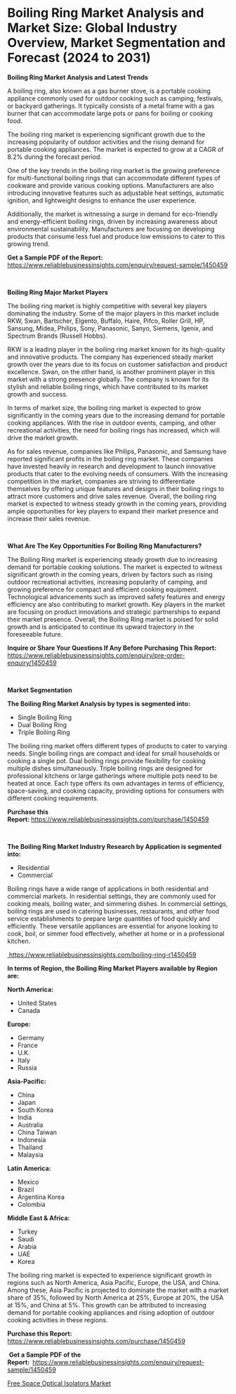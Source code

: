<p><h1>Boiling Ring Market Analysis and Market Size: Global Industry Overview, Market Segmentation and Forecast (2024 to 2031)</h1></p><p><strong>Boiling Ring Market Analysis and Latest Trends</strong></p>
<p><p>A boiling ring, also known as a gas burner stove, is a portable cooking appliance commonly used for outdoor cooking such as camping, festivals, or backyard gatherings. It typically consists of a metal frame with a gas burner that can accommodate large pots or pans for boiling or cooking food.</p><p>The boiling ring market is experiencing significant growth due to the increasing popularity of outdoor activities and the rising demand for portable cooking appliances. The market is expected to grow at a CAGR of 8.2% during the forecast period.</p><p>One of the key trends in the boiling ring market is the growing preference for multi-functional boiling rings that can accommodate different types of cookware and provide various cooking options. Manufacturers are also introducing innovative features such as adjustable heat settings, automatic ignition, and lightweight designs to enhance the user experience.</p><p>Additionally, the market is witnessing a surge in demand for eco-friendly and energy-efficient boiling rings, driven by increasing awareness about environmental sustainability. Manufacturers are focusing on developing products that consume less fuel and produce low emissions to cater to this growing trend.</p></p>
<p><strong>Get a Sample PDF of the Report:&nbsp;</strong> <a href="https://www.reliablebusinessinsights.com/enquiry/request-sample/1450459">https://www.reliablebusinessinsights.com/enquiry/request-sample/1450459</a></p>
<p>&nbsp;</p>
<p><strong>Boiling Ring Major Market Players</strong></p>
<p><p>The boiling ring market is highly competitive with several key players dominating the industry. Some of the major players in this market include RKW, Swan, Bartscher, Elgento, Buffalo, Haire, Pifco, Roller Grill, HP, Sansung, Midea, Philips, Sony, Panasonic, Sanyo, Siemens, Igenix, and Spectrum Brands (Russell Hobbs).</p><p>RKW is a leading player in the boiling ring market known for its high-quality and innovative products. The company has experienced steady market growth over the years due to its focus on customer satisfaction and product excellence. Swan, on the other hand, is another prominent player in this market with a strong presence globally. The company is known for its stylish and reliable boiling rings, which have contributed to its market growth and success.</p><p>In terms of market size, the boiling ring market is expected to grow significantly in the coming years due to the increasing demand for portable cooking appliances. With the rise in outdoor events, camping, and other recreational activities, the need for boiling rings has increased, which will drive the market growth.</p><p>As for sales revenue, companies like Philips, Panasonic, and Samsung have reported significant profits in the boiling ring market. These companies have invested heavily in research and development to launch innovative products that cater to the evolving needs of consumers. With the increasing competition in the market, companies are striving to differentiate themselves by offering unique features and designs in their boiling rings to attract more customers and drive sales revenue. Overall, the boiling ring market is expected to witness steady growth in the coming years, providing ample opportunities for key players to expand their market presence and increase their sales revenue.</p></p>
<p>&nbsp;</p>
<p><strong>What Are The Key Opportunities For Boiling Ring Manufacturers?</strong></p>
<p><p>The Boiling Ring market is experiencing steady growth due to increasing demand for portable cooking solutions. The market is expected to witness significant growth in the coming years, driven by factors such as rising outdoor recreational activities, increasing popularity of camping, and growing preference for compact and efficient cooking equipment. Technological advancements such as improved safety features and energy efficiency are also contributing to market growth. Key players in the market are focusing on product innovations and strategic partnerships to expand their market presence. Overall, the Boiling Ring market is poised for solid growth and is anticipated to continue its upward trajectory in the foreseeable future.</p></p>
<p><strong>Inquire or Share Your Questions If Any Before Purchasing This Report:</strong> <a href="https://www.reliablebusinessinsights.com/enquiry/pre-order-enquiry/1450459">https://www.reliablebusinessinsights.com/enquiry/pre-order-enquiry/1450459</a></p>
<p>&nbsp;</p>
<p><strong>Market Segmentation</strong></p>
<p><strong>The Boiling Ring Market Analysis by types is segmented into:</strong></p>
<p><ul><li>Single Boiling Ring</li><li>Dual Boiling Ring</li><li>Triple Boiling Ring</li></ul></p>
<p><p>The boiling ring market offers different types of products to cater to varying needs. Single boiling rings are compact and ideal for small households or cooking a single pot. Dual boiling rings provide flexibility for cooking multiple dishes simultaneously. Triple boiling rings are designed for professional kitchens or large gatherings where multiple pots need to be heated at once. Each type offers its own advantages in terms of efficiency, space-saving, and cooking capacity, providing options for consumers with different cooking requirements.</p></p>
<p><strong>Purchase this Report:&nbsp;</strong><a href="https://www.reliablebusinessinsights.com/purchase/1450459">https://www.reliablebusinessinsights.com/purchase/1450459</a></p>
<p>&nbsp;</p>
<p><strong>The Boiling Ring Market Industry Research by Application is segmented into:</strong></p>
<p><ul><li>Residential</li><li>Commercial</li></ul></p>
<p><p>Boiling rings have a wide range of applications in both residential and commercial markets. In residential settings, they are commonly used for cooking meals, boiling water, and simmering dishes. In commercial settings, boiling rings are used in catering businesses, restaurants, and other food service establishments to prepare large quantities of food quickly and efficiently. These versatile appliances are essential for anyone looking to cook, boil, or simmer food effectively, whether at home or in a professional kitchen.</p></p>
<p><a href="https://www.reliablebusinessinsights.com/boiling-ring-r1450459">&nbsp;https://www.reliablebusinessinsights.com/boiling-ring-r1450459</a></p>
<p><strong>In terms of Region, the Boiling Ring Market Players available by Region are:</strong></p>
<p>
    <p> <strong> North America: </strong>
        <ul>
            <li>United States</li>
            <li>Canada</li>
        </ul>
        </p> 
    <p> <strong> Europe: </strong>
        <ul>
            <li>Germany</li>
            <li>France</li>
            <li>U.K.</li>
            <li>Italy</li>
            <li>Russia</li>
        </ul>
        </p> 
    <p> <strong> Asia-Pacific: </strong>
        <ul>
            <li>China</li>
            <li>Japan</li>
            <li>South Korea</li>
            <li>India</li>
            <li>Australia</li>
            <li>China Taiwan</li>
            <li>Indonesia</li>
            <li>Thailand</li>
            <li>Malaysia</li>
        </ul>
        </p> 
    <p> <strong> Latin America: </strong>
        <ul>
            <li>Mexico</li>
            <li>Brazil</li>
            <li>Argentina Korea</li>
            <li>Colombia</li>
        </ul>
        </p> 
    <p> <strong> Middle East & Africa: </strong>
        <ul>
            <li>Turkey</li>
            <li>Saudi</li>
            <li>Arabia</li>
            <li>UAE</li>
            <li>Korea</li>
        </ul>
    </p>
    </p>
<p><p>The boiling ring market is expected to experience significant growth in regions such as North America, Asia Pacific, Europe, the USA, and China. Among these, Asia Pacific is projected to dominate the market with a market share of 35%, followed by North America at 25%, Europe at 20%, the USA at 15%, and China at 5%. This growth can be attributed to increasing demand for portable cooking appliances and rising adoption of outdoor cooking activities in these regions.</p></p>
<p><strong>Purchase this Report: </strong><a href="https://www.reliablebusinessinsights.com/purchase/1450459">https://www.reliablebusinessinsights.com/purchase/1450459</a></p>
<p>&nbsp;<strong>Get a Sample PDF of the Report:&nbsp;&nbsp;</strong><a href="https://www.reliablebusinessinsights.com/enquiry/request-sample/1450459">https://www.reliablebusinessinsights.com/enquiry/request-sample/1450459</a></p>
<p><strong></strong></p>
<p><p><a href="https://github.com/jahid123ahm/Market-Research-Report-List-1/blob/main/free-space-optical-isolators-market.md">Free Space Optical Isolators Market</a></p></p>